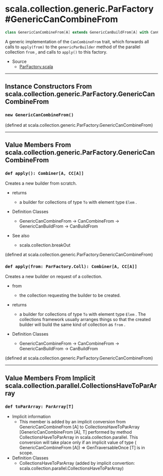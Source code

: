 
#          scala.collection.generic.ParFactory#GenericCanCombineFrom          #

```scala
class GenericCanCombineFrom[A] extends GenericCanBuildFrom[A] with CanCombineFrom[CC[_], A, CC[A]]
```

A generic implementation of the `CanCombineFrom` trait, which forwards all calls
to `apply(from)` to the `genericParBuilder` method of the parallel collection
 `from` , and calls to `apply()` to this factory.

* Source
  * [ParFactory.scala](https://github.com/scala/scala/tree/6d09a1ba5f/src/library/scala/collection/generic/ParFactory.scala#L1)


--------------------------------------------------------------------------------
Instance Constructors From scala.collection.generic.ParFactory.GenericCanCombineFrom
--------------------------------------------------------------------------------


### `new GenericCanCombineFrom()`                                            ###

(defined at scala.collection.generic.ParFactory.GenericCanCombineFrom)


--------------------------------------------------------------------------------
  Value Members From scala.collection.generic.ParFactory.GenericCanCombineFrom
--------------------------------------------------------------------------------


### `def apply(): Combiner[A, CC[A]]`                                        ###

Creates a new builder from scratch.

* returns
  * a builder for collections of type `To` with element type `Elem` .

* Definition Classes
  * GenericCanCombineFrom → CanCombineFrom → GenericCanBuildFrom → CanBuildFrom
* See also
  * scala.collection.breakOut

(defined at scala.collection.generic.ParFactory.GenericCanCombineFrom)


### `def apply(from: ParFactory.Coll): Combiner[A, CC[A]]`                   ###

Creates a new builder on request of a collection.

* from
  * the collection requesting the builder to be created.
* returns
  * a builder for collections of type `To` with element type `Elem` . The
    collections framework usually arranges things so that the created builder
    will build the same kind of collection as `from` .

* Definition Classes
  * GenericCanCombineFrom → CanCombineFrom → GenericCanBuildFrom → CanBuildFrom

(defined at scala.collection.generic.ParFactory.GenericCanCombineFrom)


--------------------------------------------------------------------------------
Value Members From Implicit scala.collection.parallel.CollectionsHaveToParArray
--------------------------------------------------------------------------------


### `def toParArray: ParArray[T]`                                            ###

* Implicit information
  * This member is added by an implicit conversion from GenericCanCombineFrom [A]
    to CollectionsHaveToParArray [GenericCanCombineFrom [A], T] performed by
    method CollectionsHaveToParArray in scala.collection.parallel. This
    conversion will take place only if an implicit value of type (
    GenericCanCombineFrom [A]) ⇒ GenTraversableOnce [T] is in scope.
* Definition Classes
  * CollectionsHaveToParArray
(added by implicit convertion: scala.collection.parallel.CollectionsHaveToParArray)
